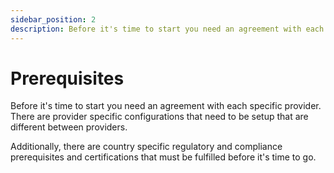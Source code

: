 ```yaml
---
sidebar_position: 2
description: Before it's time to start you need an agreement with each specific provider
---
```

# Prerequisites

Before it's time to start you need an agreement with each specific provider. There are provider specific configurations that need to be setup that are different between providers.

Additionally, there are country specific regulatory and compliance prerequisites and certifications that must be fulfilled before it's time to go.
